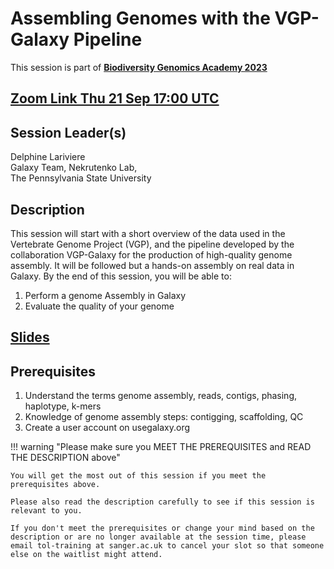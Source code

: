 # Assembling Genomes with the VGP-Galaxy Pipeline

This session is part of [**Biodiversity Genomics Academy 2023**](https://BGA23.org)

## [Zoom Link Thu 21 Sep 17:00 UTC](https://sanger.zoom.us/j/92873166987?pwd=M2pMclM4eEwrN3g1eEJpTDEzZFd1QT09)

## Session Leader(s)

Delphine Lariviere  
Galaxy Team, Nekrutenko Lab,  
The Pennsylvania State University

## Description

This session will start with a short overview of the data used in the Vertebrate Genome Project (VGP), and the pipeline developed by the collaboration VGP-Galaxy for the production of high-quality genome assembly. It will be followed but a hands-on assembly on real data in Galaxy. 
By the end of this session, you will be able to: 

1. Perform a genome Assembly in Galaxy
2. Evaluate the quality of your genome

## **[Slides](BGA23_slides.pdf)**

## Prerequisites

1. Understand the terms genome assembly, reads, contigs, phasing, haplotype, k-mers
2. Knowledge of genome assembly steps: contigging, scaffolding, QC
3. Create a user account on usegalaxy.org

!!! warning "Please make sure you MEET THE PREREQUISITES and READ THE DESCRIPTION above"

    You will get the most out of this session if you meet the prerequisites above.

    Please also read the description carefully to see if this session is relevant to you.
    
    If you don't meet the prerequisites or change your mind based on the description or are no longer available at the session time, please email tol-training at sanger.ac.uk to cancel your slot so that someone else on the waitlist might attend.
